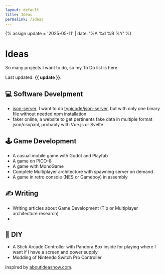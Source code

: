 ```yaml
---
layout: default
title: Ideas
permalink: /ideas
---
```


<!-- On this page I put my todo / my futures projects -->

{% assign update = '2025-05-11' | date: '%A %d %B %Y' %}

# Ideas

So many projects I want to do, so my To Do list is here

Last updated: **{{ update }}**.

## 💻 Software Develpment

- [json-server](https://github.com/theanaverwaerde/json-server), I want to do [typicode/json-server](https://github.com/typicode/json-server), but with only one binary file without needed npm installation
- faker online, a website to get pertinents fake data in multiple format json/csv/xml, probably with Vue.js or Svelte

## 🕹️ Game Development

- A casual mobile game with Godot and Playfab
- A game on PICO-8
- A game with MonoGame
- Complete Multiplayer architecture with spawning server on demand
- A game in retro console (NES or Gameboy) in assembly

## ✍️ Writing

- Writing articles about Game Development (Tip or Multiplayer architecture research)
- 

## 🔧 DIY

- A Stick Arcade Controller with Pandora Box inside for playing where I want if I have a screen and power supply
- Modding of Nintendo Switch Pro Controller

Inspired by [aboutideasnow.com](https://aboutideasnow.com/about).
